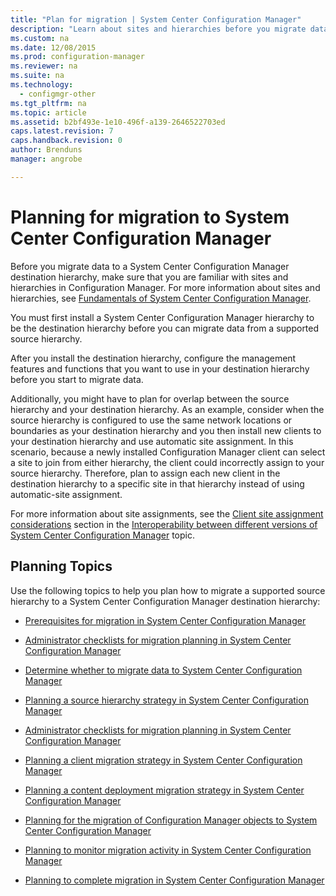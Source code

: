 ```yaml
---
title: "Plan for migration | System Center Configuration Manager"
description: "Learn about sites and hierarchies before you migrate data to a System Center Configuration Manager destination hierarchy."
ms.custom: na
ms.date: 12/08/2015
ms.prod: configuration-manager
ms.reviewer: na
ms.suite: na
ms.technology:
  - configmgr-other
ms.tgt_pltfrm: na
ms.topic: article
ms.assetid: b2bf493e-1e10-496f-a139-2646522703ed
caps.latest.revision: 7
caps.handback.revision: 0
author: Brendunsmanager: angrobe

---
```

# Planning for migration to System Center Configuration Manager
Before you migrate data to a System Center Configuration Manager destination hierarchy, make sure that you are familiar with sites and hierarchies in Configuration Manager. For more information about sites and hierarchies, see [Fundamentals of System Center Configuration Manager](../../core/understand/fundamentals.md).  

 You must first install a System Center Configuration Manager hierarchy to be the destination hierarchy before you can migrate data from a supported source hierarchy.  

 After you install the destination hierarchy, configure the management features and functions that you want to use in your destination hierarchy before you start to migrate data.  

 Additionally, you might have to plan for overlap between the source hierarchy and your destination hierarchy. As an example, consider when the source hierarchy is configured to use the same network locations or boundaries as your destination hierarchy and you then install new clients to your destination hierarchy and use automatic site assignment. In this scenario, because a newly installed Configuration Manager client can select a site to join from either hierarchy, the client could incorrectly assign to your source hierarchy. Therefore, plan to assign each new client in the destination hierarchy to a specific site in that hierarchy instead of using automatic-site assignment.  

 For more information about site assignments, see the [Client site assignment considerations](../../core/plan-design/hierarchy/interoperability-between-different-versions.md#BKMK_SupConfigSiteAssignment) section in the [Interoperability between different versions of System Center Configuration Manager](../../core/plan-design/hierarchy/interoperability-between-different-versions.md) topic.  

## Planning Topics  
 Use the following topics to help you plan how to migrate a supported source hierarchy to a System Center Configuration Manager destination hierarchy:  

-   [Prerequisites for migration in System Center Configuration Manager](../../core/migration/prerequisites-for-migration.md)  

-   [Administrator checklists for migration planning in System Center Configuration Manager](../../core/migration/administrator-checklists-for-migration-planning.md)  

-   [Determine whether to migrate data to System Center Configuration Manager](../../core/migration/determine-whether-to-migrate-data.md)  

-   [Planning a source hierarchy strategy in System Center Configuration Manager](../../core/migration/planning-a-source-hierarchy-strategy.md)  

-   [Administrator checklists for migration planning in System Center Configuration Manager](../../core/migration/administrator-checklists-for-migration-planning.md)  

-   [Planning a client migration strategy in System Center Configuration Manager](../../core/migration/planning-a-client-migration-strategy.md)  

-   [Planning a content deployment migration strategy in System Center Configuration Manager](../../core/migration/planning-a-content-deployment-migration-strategy.md)  

-   [Planning for the migration of Configuration Manager objects to System Center Configuration Manager](../../core/migration/planning-for-the-migration-of-objects.md)  

-   [Planning to monitor migration activity in System Center Configuration Manager](../../core/migration/planning-to-monitor-migration-activity.md)  

-   [Planning to complete migration in System Center Configuration Manager](../../core/migration/planning-to-complete-migration.md)  
